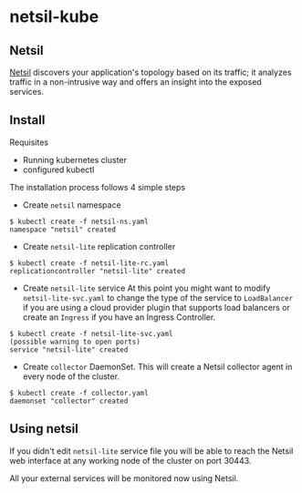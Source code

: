 # netsil-kube

## Netsil

[Netsil](http://netsil.com/) discovers your application's topology based on its traffic; it analyzes traffic in a non-intrusive way and offers an insight into the exposed services.

## Install

Requisites
- Running kubernetes cluster
- configured kubectl

The installation process follows 4 simple steps

* Create ```netsil``` namespace
```
$ kubectl create -f netsil-ns.yaml 
namespace "netsil" created
```
* Create ```netsil-lite``` replication controller
```
$ kubectl create -f netsil-lite-rc.yaml 
replicationcontroller "netsil-lite" created
```
* Create ```netsil-lite``` service
At this point you might want to modify ```netsil-lite-svc.yaml``` to change the type of the service to ```LoadBalancer``` if you are using a cloud provider plugin that supports load balancers or create an ```Ingress``` if you have an Ingress Controller.

```
$ kubectl create -f netsil-lite-svc.yaml 
(possible warning to open ports)
service "netsil-lite" created
```

* Create ```collector``` DaemonSet. This will create a Netsil collector agent in every node of the cluster.
```
$ kubectl create -f collector.yaml
daemonset "collector" created
```
## Using netsil

If you didn't edit ```netsil-lite``` service file you will be able to reach the Netsil web interface at any working node of the cluster on port 30443.

All your external services will be monitored now using Netsil.

